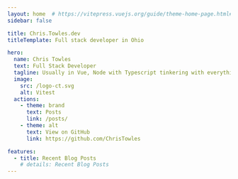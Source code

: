 ```yaml
---
layout: home  # https://vitepress.vuejs.org/guide/theme-home-page.html#hero-section
sidebar: false

title: Chris.Towles.dev
titleTemplate: Full stack developer in Ohio

hero:
  name: Chris Towles
  text: Full Stack Developer
  tagline: Usually in Vue, Node with Typescript tinkering with everything else. 
  image:
    src: /logo-ct.svg
    alt: Vitest
  actions:
    - theme: brand
      text: Posts
      link: /posts/
    - theme: alt
      text: View on GitHub
      link: https://github.com/ChrisTowles

features:
  - title: Recent Blog Posts
    # details: Recent Blog Posts
---
```

